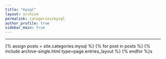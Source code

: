 ```yaml
---
title: "mysql"
layout: archive
permalink: categories/mysql
author_profile: true
sidebar_main: true
---
```


<!-- 공백이 포함되어 있는 카테고리 이름의 경우 site.categories.['a b c'] 이런식으로! -->

***

{% assign posts = site.categories.mysql %}
{% for post in posts %} {% include archive-single.html type=page.entries_layout %} {% endfor %}s